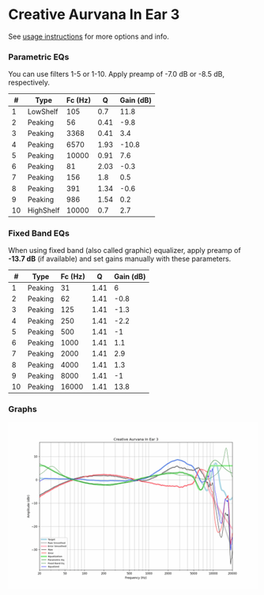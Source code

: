 # Creative Aurvana In Ear 3
See [usage instructions](https://github.com/jaakkopasanen/AutoEq#usage) for more options and info.

### Parametric EQs
You can use filters 1-5 or 1-10. Apply preamp of -7.0 dB or -8.5 dB, respectively.

|   # | Type      |   Fc (Hz) |    Q |   Gain (dB) |
|-----|-----------|-----------|------|-------------|
|   1 | LowShelf  |       105 | 0.7  |        11.8 |
|   2 | Peaking   |        56 | 0.41 |        -9.8 |
|   3 | Peaking   |      3368 | 0.41 |         3.4 |
|   4 | Peaking   |      6570 | 1.93 |       -10.8 |
|   5 | Peaking   |     10000 | 0.91 |         7.6 |
|   6 | Peaking   |        81 | 2.03 |        -0.3 |
|   7 | Peaking   |       156 | 1.8  |         0.5 |
|   8 | Peaking   |       391 | 1.34 |        -0.6 |
|   9 | Peaking   |       986 | 1.54 |         0.2 |
|  10 | HighShelf |     10000 | 0.7  |         2.7 |

### Fixed Band EQs
When using fixed band (also called graphic) equalizer, apply preamp of **-13.7 dB** (if available) and set gains manually with these parameters.

|   # | Type    |   Fc (Hz) |    Q |   Gain (dB) |
|-----|---------|-----------|------|-------------|
|   1 | Peaking |        31 | 1.41 |         6   |
|   2 | Peaking |        62 | 1.41 |        -0.8 |
|   3 | Peaking |       125 | 1.41 |        -1.3 |
|   4 | Peaking |       250 | 1.41 |        -2.2 |
|   5 | Peaking |       500 | 1.41 |        -1   |
|   6 | Peaking |      1000 | 1.41 |         1.1 |
|   7 | Peaking |      2000 | 1.41 |         2.9 |
|   8 | Peaking |      4000 | 1.41 |         1.3 |
|   9 | Peaking |      8000 | 1.41 |        -1   |
|  10 | Peaking |     16000 | 1.41 |        13.8 |

### Graphs
![](./Creative%20Aurvana%20In%20Ear%203.png)
